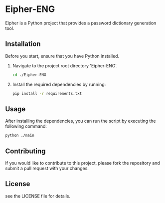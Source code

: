 # Eipher-ENG

Eipher is a Python project that provides a password dictionary generation tool.

## Installation

Before you start, ensure that you have Python installed.

1. Navigate to the project root directory 'Eipher-ENG'.
   ```bash
   cd ./Eipher-ENG
2. Install the required dependencies by running:
   ```bash
   pip install -r requirements.txt

## Usage

After installing the dependencies, you can run the script by executing the following command:
```bash
python ./main
```
## Contributing

If you would like to contribute to this project, please fork the repository and submit a pull request with your changes.

## License

 see the LICENSE file for details.
